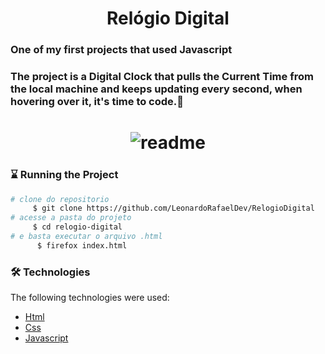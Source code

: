  <h1 align="center">  Relógio Digital </h1>

### One of my first projects that used Javascript

### The project is a Digital Clock that pulls the Current Time from the local machine and keeps updating every second, when hovering over it, it's time to code.💜

<h1 align="center">
 <img alt="readme" src="https://media.giphy.com/media/iKue6mQNAnio0GLRTy/giphy.gif">
</h1>

### ⌛ Running the Project

```bash
# clone do repositorio
     $ git clone https://github.com/LeonardoRafaelDev/RelogioDigital
# acesse a pasta do projeto
     $ cd relogio-digital
# e basta executar o arquivo .html
      $ firefox index.html
```
### 🛠️ Technologies
The following technologies were used:
- [Html](https://developer.mozilla.org/pt-BR/docs/Web/HTML)
- [Css](https://developer.mozilla.org/pt-BR/docs/Web/CSS)
- [Javascript](https://developer.mozilla.org/pt-BR/docs/Web/JavaScript)
